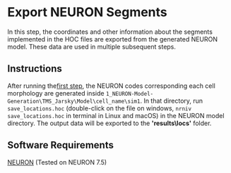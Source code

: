 # Export NEURON Segments
In this step, the coordinates and other information about the segments implemented in the HOC files are exported from the generated NEURON model. These data are used in multiple subsequent steps.

## Instructions
After running the[first step](../1_NEURON-Model-Generation), the NEURON codes corresponding each cell morphology are generated inside <code>1_NEURON-Model-Generation\TMS_Jarsky\Model\cell_name\sim1</code>. In that directory, run <code>save_locations.hoc</code> (double-click on the file on windows, <code>nrniv save_locations.hoc</code> in terminal in Linux and macOS) in the NEURON model directory. The output data will be exported to the **'results\locs\'** folder.

## Software Requirements
[NEURON](https://www.neuron.yale.edu/neuron/) (Tested on NEURON 7.5) 
